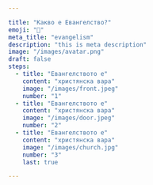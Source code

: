 ```yaml
---

title: "Какво е Евангелство?"
emoji: "🤔"
meta_title: "evangelism"
description: "this is meta description"
image: "/images/avatar.png"
draft: false
steps:
  - title: "Евангелството е"
    content: "христянска вара"
    image: "/images/front.jpeg"
    number: "1"
  - title: "Евангелството е"
    content: "христянска вара"
    image: "/images/door.jpeg"
    number: "2"
  - title: "Евангелството е"
    content: "христянска вара"
    image: "/images/church.jpg"
    number: "3"
    last: true

---
```

